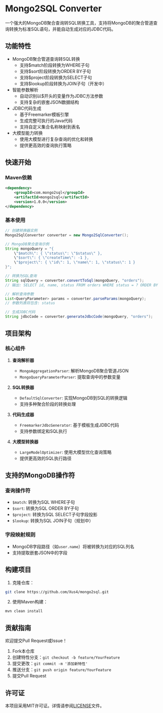# Mongo2SQL Converter

一个强大的MongoDB聚合查询转SQL转换工具，支持将MongoDB的聚合管道查询转换为标准SQL语句，并能自动生成对应的JDBC代码。

## 功能特性

- MongoDB聚合管道查询转SQL转换
  - 支持$match阶段转换为WHERE子句
  - 支持$sort阶段转换为ORDER BY子句
  - 支持$project阶段转换为SELECT子句
  - 支持$lookup阶段转换为JOIN子句（开发中）
- 智能参数解析
  - 自动识别以$开头的变量作为JDBC方法参数
  - 支持复杂的嵌套JSON数据结构
- JDBC代码生成
  - 基于Freemarker模板引擎
  - 生成完整可执行的Java代码
  - 支持自定义集合名称映射到表名
- 大模型能力转换
  - 使用大模型进行复杂查询的优化和转换
  - 提供更高效的查询执行策略

## 快速开始

### Maven依赖

```xml
<dependency>
    <groupId>com.mongo2sql</groupId>
    <artifactId>mongo2sql</artifactId>
    <version>1.0.0</version>
</dependency>
```

### 基本使用

```java
// 创建转换器实例
Mongo2SqlConverter converter = new Mongo2SqlConverter();

// MongoDB聚合查询示例
String mongoQuery = "{
    \"$match\": { \"status\": \"$status\" },
    \"$sort\": { \"createTime\": -1 },
    \"$project\": { \"id\": 1, \"name\": 1, \"status\": 1 }
}";

// 转换为SQL查询
String sqlQuery = converter.convertToSql(mongoQuery, "orders");
// 输出: SELECT id, name, status FROM orders WHERE status = ? ORDER BY createTime DESC

// 解析查询参数
List<QueryParameter> params = converter.parseParams(mongoQuery);
// 参数列表将包含: status

// 生成JDBC代码
String jdbcCode = converter.generateJdbcCode(mongoQuery, "orders");
```

## 项目架构

### 核心组件

1. **查询解析器**
   - `MongoAggregationParser`: 解析MongoDB聚合管道JSON
   - `MongoQueryParameterParser`: 提取查询中的参数变量

2. **SQL转换器**
   - `DefaultSqlConverter`: 实现MongoDB到SQL的转换逻辑
   - 支持多种聚合阶段的转换处理

3. **代码生成器**
   - `FreemarkerJdbcGenerator`: 基于模板生成JDBC代码
   - 支持参数绑定和SQL执行

4. **大模型转换器**
   - `LargeModelOptimizer`: 使用大模型优化查询策略
   - 提供更高效的SQL执行路径

## 支持的MongoDB操作符

### 查询操作符
- `$match`: 转换为SQL WHERE子句
- `$sort`: 转换为SQL ORDER BY子句
- `$project`: 转换为SQL SELECT子句字段投影
- `$lookup`: 转换为SQL JOIN子句（规划中）

### 字段映射规则
- MongoDB字段路径（如`user.name`）将被转换为对应的SQL列名
- 支持提取嵌套JSON中的字段

## 构建项目

1. 克隆仓库：
```bash
git clone https://github.com/Xus4/mongo2sql.git
```

2. 使用Maven构建：
```bash
mvn clean install
```

## 贡献指南

欢迎提交Pull Request或Issue！

1. Fork本仓库
2. 创建特性分支：`git checkout -b feature/YourFeature`
3. 提交更改：`git commit -m '添加新特性'`
4. 推送分支：`git push origin feature/YourFeature`
5. 提交Pull Request

## 许可证

本项目采用MIT许可证。详情请参阅[LICENSE](LICENSE)文件。